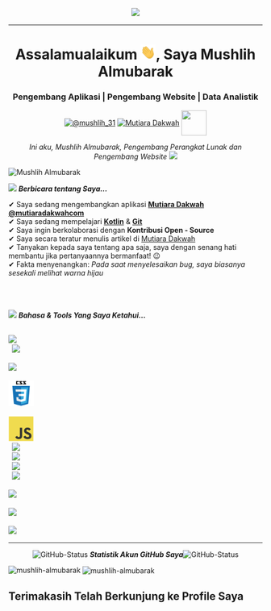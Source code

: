 <p align="center">
  <img src="https://github.com/thompsonemerson/thompsonemerson/raw/master/cover-thompson.png" height="200"/>
</p>
<hr>
<h1 align="center">Assalamualaikum <img src="https://raw.githubusercontent.com/ABSphreak/ABSphreak/master/gifs/Hi.gif" width="30px">, Saya Mushlih Almubarak</h1>
<h3 align="center">Pengembang Aplikasi | Pengembang Website | Data Analistik</h3>
<p align="center">
<a href="https://www.instagram.com/mushlih_31/" target="blank"><img align="center" src="https://www.instagram.com/static/images/ico/favicon-200.png/ab6eff595bb1.png" alt="@mushlih_31" height="50" width="50" /></a>
<a href="https://mutiaradakwah.com/" target="blank"><img align="center" src="https://i.imgur.com/c0jbuqE.png" alt="Mutiara Dakwah" height="50" width="50" /></a>
<a href = "mailto: mushlih2004@gmail.com"><img align="center" src="https://i.imgur.com/Zrtvtdc.png" height="50" width="50" /></a>
</p>
</p>



<p align="center">
  <em>
    Ini aku, Mushlih Almubarak, Pengembang Perangkat Lunak dan Pengembang Website <img src="https://raw.githubusercontent.com/TheDudeThatCode/TheDudeThatCode/master/Assets/Developer.gif" width="30px">
  </em> 
</p>

<p align="left"> <img src="https://komarev.com/ghpvc/?username=mushlih-almubarak&label=Pengunjung%20Profil&color=0e75b6&style=flat" alt="Mushlih Almubarak" /> </p>

<img src="https://media.giphy.com/media/ObNTw8Uzwy6KQ/giphy.gif" width="30px">&nbsp;***Berbicara tentang Saya...***

✔ Saya sedang mengembangkan aplikasi **[Mutiara Dakwah](https://mutiaradakwah.com/)** **[@mutiaradakwahcom](https://github.com/mutiaradakwahcom)**<br>
✔ Saya sedang mempelajari **[Kotlin](https://kotlinlang.org/)** & **[Git](https://git-scm.com/)**<br>
✔ Saya ingin berkolaborasi dengan **Kontribusi Open - Source**<br>
✔ Saya secara teratur menulis artikel di [Mutiara Dakwah](https://mutiaradakwah.com/)<br>
✔ Tanyakan kepada saya tentang apa saja, saya dengan senang hati membantu jika pertanyaannya bermanfaat! 😉<br>
✔ Fakta menyenangkan: *Pada saat menyelesaikan bug, saya biasanya sesekali melihat warna hijau*<br><br><br><br>
 

<img src="https://media.giphy.com/media/ObNTw8Uzwy6KQ/giphy.gif" width="30px">&nbsp;***Bahasa & Tools Yang Saya Ketahui...***
<p align="left">
  
  <code> <img height="50" src="https://raw.githubusercontent.com/uannabi/-/fb6275d5134eb27df390835d330e221c72a47ee4/resource/git.svg"> </code>
  <code> <img height="50" src="https://i.imgur.com/KGIjLbe.png"> </code>
  <code> <img height="50" src="https://raw.githubusercontent.com/uannabi/-/fb6275d5134eb27df390835d330e221c72a47ee4/resource/other/mysql-ar21.svg"> </code>
  <code> <img height="50" src="https://raw.githubusercontent.com/devicons/devicon/master/icons/css3/css3-original-wordmark.svg"> </code>
  <code> <img height="50" src="https://raw.githubusercontent.com/devicons/devicon/master/icons/javascript/javascript-original.svg"> </code>
  <code> <img height="50" src="https://i.imgur.com/nlSqPuc.png"> </code>
  <code> <img height="50" src="https://i.imgur.com/U0t4CV9.png"> </code>
  <code> <img height="50" src="https://i.imgur.com/mVWZ2l5.png"> </code>
  <code> <img height="50" src="https://i.imgur.com/27QKOmk.png"> </code>
  <code> <img height="50" src="https://www.mutaz.net/free-programs/prog-img/Sublime_text_logo.png"> </code>
  <code> <img height="50" src="https://upload.wikimedia.org/wikipedia/commons/thumb/9/9a/Visual_Studio_Code_1.35_icon.svg/1200px-Visual_Studio_Code_1.35_icon.svg.png"> </code>
  <code> <img height="50" src="https://pbs.twimg.com/profile_images/1206618215767584769/zl48EuhC.jpg"> </code>
  <hr>
  <p align="center">
 <img src="https://media.giphy.com/media/8UHRm5oY4k4FDxq5QG/giphy.gif" width="30px" alt="GitHub-Status"/>&nbsp;<i><b>Statistik Akun GitHub Saya</b></i><img src="https://media.giphy.com/media/8UHRm5oY4k4FDxq5QG/giphy.gif" width="30px" alt="GitHub-Status"/></p>
<p><img align="left" src="https://github-readme-stats.vercel.app/api/top-langs?username=mushlih-almubarak&show_icons=true&locale=id&layout=compact" alt="mushlih-almubarak" /></p>

<p>&nbsp;<img align="center" src="https://github-readme-stats.vercel.app/api?username=mushlih-almubarak&show_icons=true&locale=id" alt="mushlih-almubarak" width="410" /></p>

## Terimakasih Telah Berkunjung ke Profile Saya
